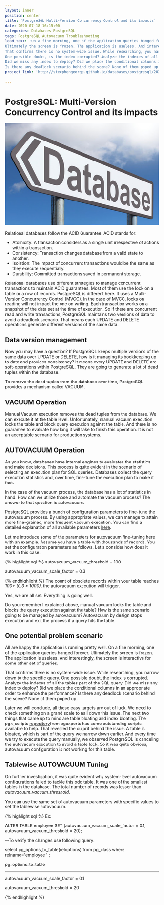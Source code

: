 ```yaml
---
layout: inner
position: center
title: 'PostgreSQL Multi-Version Concurrency Control and its impacts'
date: 2020-07-18 16:15:00
categories: Databases PostgreSQL
tags: PostgreSQL Autovacuum Troubleshooting
lead_text: 'On a fine morning, one of the application queries hanged forever.
Ultimately the screen is frozen. The application is useless. And interestingly, the screen is interactive for some other set of queries.
That confirms there is no system-wide issue. While researching, you narrow down to the specific query.
One possible doubt, is the index corrupted? Analyze the indexes of all the tables part of the SQL query. 
Did we miss any index to deploy? Did we place the conditional columns in an appropriate order to enhance the performance? 
Is there any deadlock scenario behind the scene? None of them poped up...'
project_link: 'http://steephengeorge.github.io/databases/postgresql/2020/07/18/postgresql-mvcc-impacts.html'

---
```


# PostgreSQL: Multi-Version Concurrency Control and its impacts

![Postgresql_mvcc](/img/posts/PostgreSQL_MVCC.jpg)

Relational databases follow the ACID Guarantee. ACID stands for:

- Atomicity: A transaction considers as a single unit irrespective of actions within a transaction.
- Consistency: Transaction changes database from a valid state to another.
- Isolation: The impact of concurrent transactions would be the same as they execute sequentially.
- Durability: Committed transactions saved in permanent storage.

Relational databases use different strategies to manage concurrent transactions to maintain ACID guarantees. Most of them use the lock on a table or a row of records. PostgreSQL is different here. It uses a Multi-Version Concurrency Control (MVCC). In the case of MVCC, locks on reading will not impact the one on writing. Each transaction works on a snapshot of the data set at the time of execution. So if there are concurrent read and write transactions, PostgreSQL maintains two versions of data to avoid a deadlock scenario. That means each UPDATE and DELETE operations generate different versions of the same data.

## Data version management

Now you may have a question? If PostgreSQL keeps multiple versions of the same data over UPDATE or DELETE, how is it managing its bookkeeping up to date and provides consistency? It means every UPDATE and DELETE are soft-operations within PostgreSQL. They are going to generate a lot of dead tuples within the database.

To remove the dead tuples from the database over time, PostgreSQL provides a mechanism called VACUUM.

## VACUUM Operation

Manual Vacuum execution removes the dead tuples from the database. We can execute it at the table level. Unfortunately, manual vacuum execution locks the table and block query execution against the table. And there is no guarantee to evaluate how long it will take to finish this operation. It is not an acceptable scenario for production systems.

## AUTOVACUUM Operation

As you know, databases have internal engines to evaluates the statistics and make decisions. This process is quite evident in the scenario of selecting an execution plan for SQL queries. Databases collect the query execution statistics and, over time, fine-tune the execution plan to make it fast.

In the case of the vacuum process, the database has a lot of statistics in hand. How can we utilize those and automate the vacuum process? The answer to that question is autovacuum.

PostgreSQL provides a bunch of configuration parameters to fine-tune the autovacuum process. By using appropriate values, we can manage to attain more fine-grained, more frequent vacuum execution. You can find a detailed explanation of all available parameters [here](https://www.postgresql.org/docs/12/runtime-config-autovacuum.html).

Let me introduce some of the parameters for autovacuum fine-tuning here with an example. Assume you have a table with thousands of records. You set the configuration parameters as follows. Let's consider how does it work in this case.

{% highlight sql %}
 autovacuum_vacuum_threshold = 100

 autovacuum_vacuum_scale_factor = 0.3

{% endhighlight %}
The count of obsolete records within your table reaches _100+ (0.3 \* 1000)_, the autovacuum execution will trigger.

Yes, we are all set. Everything is going well.

Do you remember I explained above, manual vacuum locks the table and blocks the query execution against the table? How is the same scenario going to be managed by autovacuum? Autovacuum by design stops execution and exit the process if a query hits the table.

## One potential problem scenario

All are happy the application is running pretty well. On a fine morning, one of the application queries hanged forever. Ultimately the screen is frozen. The application is useless. And interestingly, the screen is interactive for some other set of queries.

That confirms there is no system-wide issue. While researching, you narrow down to the specific query. One possible doubt, the index is corrupted. Analyze the indexes of all the tables part of the SQL query. Did we miss any index to deploy? Did we place the conditional columns in an appropriate order to enhance the performance? Is there any deadlock scenario behind the scene? None of them poped up.

Later we will conclude, all these easy targets are out of luck. We need to check something on a grand scale to nail down this issue. The next two things that came up to mind are table bloating and index bloating. The pgx\_scripts [repository](https://github.com/pgexperts/pgx_scripts)from pgexperts has some outstanding scripts available to help. That revealed the culprit behind the issue. A table is bloated, which is part of the query we narrow down earlier. And every time we try to execute the query manually, we observed PostgreSQL is canceling the autovacum execution to avoid a table lock. So it was quite obvious, autovacuum configuration is not working for this table.

## Tablewise AUTOVACUUM Tuning

On further investigation, it was quite evident why system-level autovacuum configurations failed to tackle this odd table. It was one of the smallest tables in the database. The total number of records was lesser than _autovacuum\_vacuum\_threshold._

You can use the same set of autovacuum parameters with specific values to set the tablewise autovacuum.

{% highlight sql %}
Ex:

ALTER TABLE employee SET (autovacuum_vacuum_scale_factor = 0.1, 
                           autovacuum_vacuum_threshold = 20);

 --To verify the changes use following query:

select pg_options_to_table(reloptions) from pg_class 
                                       where relname='employee ' ;

pg_options_to_table

--------------------

autovacuum_vacuum_scale_factor = 0.1

autovacuum_vacuum_threshold = 20

{% endhighlight %}